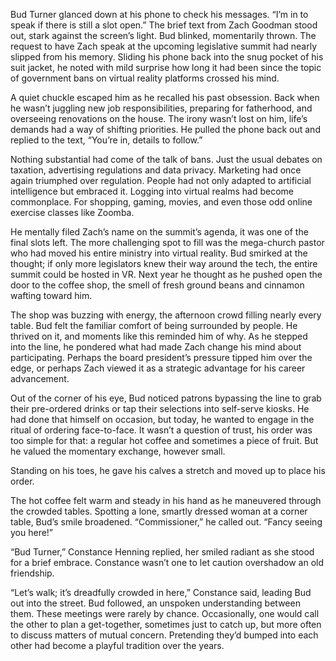 Bud Turner glanced down at his phone to check his messages. “I’m in to speak if there is still a slot open.” The brief text from Zach Goodman stood out, stark against the screen’s light. Bud blinked, momentarily thrown. The request to have Zach speak at the upcoming legislative summit had nearly slipped from his memory. Sliding his phone back into the snug pocket of his suit jacket, he noted with mild surprise how long it had been since the topic of government bans on virtual reality platforms crossed his mind. 

A quiet chuckle escaped him as he recalled his past obsession. Back when he wasn’t juggling new job responsibilities, preparing for fatherhood, and overseeing renovations on the house. The irony wasn’t lost on him, life’s demands had a way of shifting priorities. He pulled the phone back out and replied to the text, “You’re in, details to follow.” 

Nothing substantial had come of the talk of bans. Just the usual debates on taxation, advertising regulations and data privacy. Marketing had once again triumphed over regulation. People had not only adapted to artificial intelligence but embraced it. Logging into virtual realms had become commonplace. For shopping, gaming, movies, and even those odd online exercise classes like Zoomba. 

He mentally filed Zach’s name on the summit’s agenda, it was one of the final slots left. The more challenging spot to fill was the mega-church pastor who had moved his entire ministry into virtual reality. Bud smirked at the thought; if only more legislators knew their way around the tech, the entire summit could be hosted in VR. Next year he thought as he pushed open the door to the coffee shop, the smell of fresh ground beans and cinnamon wafting toward him. 

The shop was buzzing with energy, the afternoon crowd filling nearly every table. Bud felt the familiar comfort of being surrounded by people. He thrived on it, and moments like this reminded him of why. As he stepped into the line, he pondered what had made Zach change his mind about participating. Perhaps the board president’s pressure tipped him over the edge, or perhaps Zach viewed it as a strategic advantage for his career advancement. 

Out of the corner of his eye, Bud noticed patrons bypassing the line to grab their pre-ordered drinks or tap their selections into self-serve kiosks. He had done that himself on occasion, but today, he wanted to engage in the ritual of ordering face-to-face. It wasn’t a question of trust, his order was too simple for that: a regular hot coffee and sometimes a piece of fruit. But he valued the momentary exchange, however small. 

Standing on his toes, he gave his calves a stretch and moved up to place his order. 

The hot coffee felt warm and steady in his hand as he maneuvered through the crowded tables. Spotting a lone, smartly dressed woman at a corner table, Bud’s smile broadened. “Commissioner,” he called out. “Fancy seeing you here!” 

“Bud Turner,” Constance Henning replied, her smiled radiant as she stood for a brief embrace. Constance wasn’t one to let caution overshadow an old friendship. 

“Let’s walk; it’s dreadfully crowded in here,” Constance said, leading Bud out into the street. Bud followed, an unspoken understanding between them. These meetings were rarely by chance. Occasionally, one would call the other to plan a get-together, sometimes just to catch up, but more often to discuss matters of mutual concern. Pretending they’d bumped into each other had become a playful tradition over the years.
